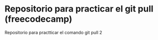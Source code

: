 # Repositorio para practicar el git pull (freecodecamp)
Repositorio para practticar el comando git pull 2
